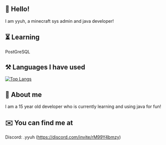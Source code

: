 
 ## 👀 Hello! 
 
 I am yyuh, a minecraft sys admin and java developer!

 ## ⏳️ Learning

PostGreSQL

 ## ⚒️ Languages I have used

[![Top Langs](https://github-readme-stats.vercel.app/api/top-langs/?username=yyuhdev&theme=maroongold)](https://github.com/anuraghazra/github-readme-stats)

 ## 📌 About me

 I am a 15 year old developer who is currently learning and using java for fun! 

 ## ✉️ You can find me at

 Discord: .yyuh (https://discord.com/invite/rM99Y4bmzy)



 

 
 
